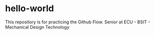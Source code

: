 # hello-world
This repository is for practicing the Github Flow.
Senior at ECU - BSIT - Mechanical Design Technology
